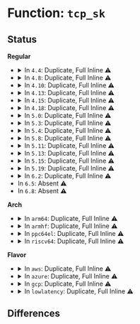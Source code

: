 # Function: <code>tcp_sk</code>

## Status
<b>Regular</b>
<ul>
<li>
<details>
<summary>In <code>4.4</code>: Duplicate, Full Inline ⚠️</summary>

**Collision:** Static Duplication

**Inline:** Full

**Transformation:** False

**Instances:**

```
In net/core/sock.c (0)
Location: include/linux/tcp.h:359
Inline: True
```
```
In net/core/request_sock.c (0)
Location: include/linux/tcp.h:359
Inline: True
```
```
In net/ipv4/inet_connection_sock.c (0)
Location: include/linux/tcp.h:359
Inline: True
```
```
In net/ipv4/tcp.c (0)
Location: include/linux/tcp.h:359
Inline: True
```
```
In net/ipv4/tcp_input.c (0)
Location: include/linux/tcp.h:359
Inline: True
```
```
In net/ipv4/tcp_output.c (0)
Location: include/linux/tcp.h:359
Inline: True
```
```
In net/ipv4/tcp_timer.c (0)
Location: include/linux/tcp.h:359
Inline: True
```
```
In net/ipv4/tcp_ipv4.c (0)
Location: include/linux/tcp.h:359
Inline: True
```
```
In net/ipv4/tcp_minisocks.c (0)
Location: include/linux/tcp.h:359
Inline: True
```
```
In net/ipv4/tcp_cong.c (0)
Location: include/linux/tcp.h:359
Inline: True
```
```
In net/ipv4/tcp_metrics.c (0)
Location: include/linux/tcp.h:359
Inline: True
```
```
In net/ipv4/tcp_fastopen.c (0)
Location: include/linux/tcp.h:359
Inline: True
```
```
In net/ipv4/tcp_recovery.c (0)
Location: include/linux/tcp.h:359
Inline: True
```
```
In net/ipv4/af_inet.c (0)
Location: include/linux/tcp.h:359
Inline: True
```
```
In net/ipv4/syncookies.c (0)
Location: include/linux/tcp.h:359
Inline: True
```
```
In net/ipv4/tcp_cubic.c (0)
Location: include/linux/tcp.h:359
Inline: True
```
```
In net/ipv6/tcp_ipv6.c (0)
Location: include/linux/tcp.h:359
Inline: True
```
```
In net/ipv6/syncookies.c (0)
Location: include/linux/tcp.h:359
Inline: True
```
</details>
</li>
<li>
<details>
<summary>In <code>4.8</code>: Duplicate, Full Inline ⚠️</summary>

**Collision:** Static Duplication

**Inline:** Full

**Transformation:** False

**Instances:**

```
In net/core/sock.c (0)
Location: include/linux/tcp.h:371
Inline: True
```
```
In net/core/request_sock.c (0)
Location: include/linux/tcp.h:371
Inline: True
```
```
In net/ipv4/inet_connection_sock.c (0)
Location: include/linux/tcp.h:371
Inline: True
```
```
In net/ipv4/tcp.c (0)
Location: include/linux/tcp.h:371
Inline: True
```
```
In net/ipv4/tcp_input.c (0)
Location: include/linux/tcp.h:371
Inline: True
```
```
In net/ipv4/tcp_output.c (0)
Location: include/linux/tcp.h:371
Inline: True
```
```
In net/ipv4/tcp_timer.c (0)
Location: include/linux/tcp.h:371
Inline: True
```
```
In net/ipv4/tcp_ipv4.c (0)
Location: include/linux/tcp.h:371
Inline: True
```
```
In net/ipv4/tcp_minisocks.c (0)
Location: include/linux/tcp.h:371
Inline: True
```
```
In net/ipv4/tcp_cong.c (0)
Location: include/linux/tcp.h:371
Inline: True
```
```
In net/ipv4/tcp_metrics.c (0)
Location: include/linux/tcp.h:371
Inline: True
```
```
In net/ipv4/tcp_fastopen.c (0)
Location: include/linux/tcp.h:371
Inline: True
```
```
In net/ipv4/tcp_recovery.c (0)
Location: include/linux/tcp.h:371
Inline: True
```
```
In net/ipv4/af_inet.c (0)
Location: include/linux/tcp.h:371
Inline: True
```
```
In net/ipv4/syncookies.c (0)
Location: include/linux/tcp.h:371
Inline: True
```
```
In net/ipv4/tcp_cubic.c (0)
Location: include/linux/tcp.h:371
Inline: True
```
```
In net/ipv6/tcp_ipv6.c (0)
Location: include/linux/tcp.h:371
Inline: True
```
```
In net/ipv6/syncookies.c (0)
Location: include/linux/tcp.h:371
Inline: True
```
</details>
</li>
<li>
<details>
<summary>In <code>4.10</code>: Duplicate, Full Inline ⚠️</summary>

**Collision:** Static Duplication

**Inline:** Full

**Transformation:** False

**Instances:**

```
In net/core/sock.c (0)
Location: include/linux/tcp.h:391
Inline: True
```
```
In net/core/request_sock.c (0)
Location: include/linux/tcp.h:391
Inline: True
```
```
In net/ipv4/inet_connection_sock.c (0)
Location: include/linux/tcp.h:391
Inline: True
```
```
In net/ipv4/tcp.c (0)
Location: include/linux/tcp.h:391
Inline: True
```
```
In net/ipv4/tcp_input.c (0)
Location: include/linux/tcp.h:391
Inline: True
```
```
In net/ipv4/tcp_output.c (0)
Location: include/linux/tcp.h:391
Inline: True
```
```
In net/ipv4/tcp_timer.c (0)
Location: include/linux/tcp.h:391
Inline: True
```
```
In net/ipv4/tcp_ipv4.c (0)
Location: include/linux/tcp.h:391
Inline: True
```
```
In net/ipv4/tcp_minisocks.c (0)
Location: include/linux/tcp.h:391
Inline: True
```
```
In net/ipv4/tcp_cong.c (0)
Location: include/linux/tcp.h:391
Inline: True
```
```
In net/ipv4/tcp_metrics.c (0)
Location: include/linux/tcp.h:391
Inline: True
```
```
In net/ipv4/tcp_fastopen.c (0)
Location: include/linux/tcp.h:391
Inline: True
```
```
In net/ipv4/tcp_rate.c (0)
Location: include/linux/tcp.h:391
Inline: True
```
```
In net/ipv4/tcp_recovery.c (0)
Location: include/linux/tcp.h:391
Inline: True
```
```
In net/ipv4/af_inet.c (0)
Location: include/linux/tcp.h:391
Inline: True
```
```
In net/ipv4/syncookies.c (0)
Location: include/linux/tcp.h:391
Inline: True
```
```
In net/ipv4/tcp_cubic.c (0)
Location: include/linux/tcp.h:391
Inline: True
```
```
In net/ipv6/tcp_ipv6.c (0)
Location: include/linux/tcp.h:391
Inline: True
```
```
In net/ipv6/syncookies.c (0)
Location: include/linux/tcp.h:391
Inline: True
```
</details>
</li>
<li>
<details>
<summary>In <code>4.13</code>: Duplicate, Full Inline ⚠️</summary>

**Collision:** Static Duplication

**Inline:** Full

**Transformation:** False

**Instances:**

```
In net/core/sock.c (0)
Location: include/linux/tcp.h:396
Inline: True
```
```
In net/core/request_sock.c (0)
Location: include/linux/tcp.h:396
Inline: True
```
```
In net/core/filter.c (0)
Location: include/linux/tcp.h:396
Inline: True
```
```
In net/ipv4/inet_connection_sock.c (0)
Location: include/linux/tcp.h:396
Inline: True
```
```
In net/ipv4/tcp.c (0)
Location: include/linux/tcp.h:396
Inline: True
```
```
In net/ipv4/tcp_input.c (0)
Location: include/linux/tcp.h:396
Inline: True
```
```
In net/ipv4/tcp_output.c (0)
Location: include/linux/tcp.h:396
Inline: True
```
```
In net/ipv4/tcp_timer.c (0)
Location: include/linux/tcp.h:396
Inline: True
```
```
In net/ipv4/tcp_ipv4.c (0)
Location: include/linux/tcp.h:396
Inline: True
```
```
In net/ipv4/tcp_minisocks.c (0)
Location: include/linux/tcp.h:396
Inline: True
```
```
In net/ipv4/tcp_cong.c (0)
Location: include/linux/tcp.h:396
Inline: True
```
```
In net/ipv4/tcp_metrics.c (0)
Location: include/linux/tcp.h:396
Inline: True
```
```
In net/ipv4/tcp_fastopen.c (0)
Location: include/linux/tcp.h:396
Inline: True
```
```
In net/ipv4/tcp_rate.c (0)
Location: include/linux/tcp.h:396
Inline: True
```
```
In net/ipv4/tcp_recovery.c (0)
Location: include/linux/tcp.h:396
Inline: True
```
```
In net/ipv4/af_inet.c (0)
Location: include/linux/tcp.h:396
Inline: True
```
```
In net/ipv4/syncookies.c (0)
Location: include/linux/tcp.h:396
Inline: True
```
```
In net/ipv4/tcp_cubic.c (0)
Location: include/linux/tcp.h:396
Inline: True
```
```
In net/ipv6/tcp_ipv6.c (0)
Location: include/linux/tcp.h:396
Inline: True
```
```
In net/ipv6/syncookies.c (0)
Location: include/linux/tcp.h:396
Inline: True
```
</details>
</li>
<li>
<details>
<summary>In <code>4.15</code>: Duplicate, Full Inline ⚠️</summary>

**Collision:** Static Duplication

**Inline:** Full

**Transformation:** False

**Instances:**

```
In net/core/sock.c (0)
Location: include/linux/tcp.h:398
Inline: True
```
```
In net/core/request_sock.c (0)
Location: include/linux/tcp.h:398
Inline: True
```
```
In net/core/filter.c (0)
Location: include/linux/tcp.h:398
Inline: True
```
```
In net/ipv4/inet_connection_sock.c (0)
Location: include/linux/tcp.h:398
Inline: True
```
```
In net/ipv4/tcp.c (0)
Location: include/linux/tcp.h:398
Inline: True
```
```
In net/ipv4/tcp_input.c (0)
Location: include/linux/tcp.h:398
Inline: True
```
```
In net/ipv4/tcp_output.c (0)
Location: include/linux/tcp.h:398
Inline: True
```
```
In net/ipv4/tcp_timer.c (0)
Location: include/linux/tcp.h:398
Inline: True
```
```
In net/ipv4/tcp_ipv4.c (0)
Location: include/linux/tcp.h:398
Inline: True
```
```
In net/ipv4/tcp_minisocks.c (0)
Location: include/linux/tcp.h:398
Inline: True
```
```
In net/ipv4/tcp_cong.c (0)
Location: include/linux/tcp.h:398
Inline: True
```
```
In net/ipv4/tcp_metrics.c (0)
Location: include/linux/tcp.h:398
Inline: True
```
```
In net/ipv4/tcp_fastopen.c (0)
Location: include/linux/tcp.h:398
Inline: True
```
```
In net/ipv4/tcp_rate.c (0)
Location: include/linux/tcp.h:398
Inline: True
```
```
In net/ipv4/tcp_recovery.c (0)
Location: include/linux/tcp.h:398
Inline: True
```
```
In net/ipv4/af_inet.c (0)
Location: include/linux/tcp.h:398
Inline: True
```
```
In net/ipv4/syncookies.c (0)
Location: include/linux/tcp.h:398
Inline: True
```
```
In net/ipv4/tcp_cubic.c (0)
Location: include/linux/tcp.h:398
Inline: True
```
```
In net/ipv6/tcp_ipv6.c (0)
Location: include/linux/tcp.h:398
Inline: True
```
```
In net/ipv6/syncookies.c (0)
Location: include/linux/tcp.h:398
Inline: True
```
</details>
</li>
<li>
<details>
<summary>In <code>4.18</code>: Duplicate, Full Inline ⚠️</summary>

**Collision:** Static Duplication

**Inline:** Full

**Transformation:** False

**Instances:**

```
In net/core/sock.c (0)
Location: include/linux/tcp.h:412
Inline: True
```
```
In net/core/request_sock.c (0)
Location: include/linux/tcp.h:412
Inline: True
```
```
In net/core/filter.c (0)
Location: include/linux/tcp.h:412
Inline: True
```
```
In net/core/net-traces.c (0)
Location: include/linux/tcp.h:412
Inline: True
```
```
In net/ipv4/inet_connection_sock.c (0)
Location: include/linux/tcp.h:412
Inline: True
```
```
In net/ipv4/tcp.c (0)
Location: include/linux/tcp.h:412
Inline: True
```
```
In net/ipv4/tcp_input.c (0)
Location: include/linux/tcp.h:412
Inline: True
```
```
In net/ipv4/tcp_output.c (0)
Location: include/linux/tcp.h:412
Inline: True
```
```
In net/ipv4/tcp_timer.c (0)
Location: include/linux/tcp.h:412
Inline: True
```
```
In net/ipv4/tcp_ipv4.c (0)
Location: include/linux/tcp.h:412
Inline: True
```
```
In net/ipv4/tcp_minisocks.c (0)
Location: include/linux/tcp.h:412
Inline: True
```
```
In net/ipv4/tcp_cong.c (0)
Location: include/linux/tcp.h:412
Inline: True
```
```
In net/ipv4/tcp_metrics.c (0)
Location: include/linux/tcp.h:412
Inline: True
```
```
In net/ipv4/tcp_fastopen.c (0)
Location: include/linux/tcp.h:412
Inline: True
```
```
In net/ipv4/tcp_rate.c (0)
Location: include/linux/tcp.h:412
Inline: True
```
```
In net/ipv4/tcp_recovery.c (0)
Location: include/linux/tcp.h:412
Inline: True
```
```
In net/ipv4/af_inet.c (0)
Location: include/linux/tcp.h:412
Inline: True
```
```
In net/ipv4/syncookies.c (0)
Location: include/linux/tcp.h:412
Inline: True
```
```
In net/ipv4/tcp_cubic.c (0)
Location: include/linux/tcp.h:412
Inline: True
```
```
In net/ipv6/tcp_ipv6.c (0)
Location: include/linux/tcp.h:412
Inline: True
```
```
In net/ipv6/syncookies.c (0)
Location: include/linux/tcp.h:412
Inline: True
```
</details>
</li>
<li>
<details>
<summary>In <code>5.0</code>: Duplicate, Full Inline ⚠️</summary>

**Collision:** Static Duplication

**Inline:** Full

**Transformation:** False

**Instances:**

```
In net/core/sock.c (0)
Location: include/linux/tcp.h:426
Inline: True
```
```
In net/core/request_sock.c (0)
Location: include/linux/tcp.h:426
Inline: True
```
```
In net/core/filter.c (0)
Location: include/linux/tcp.h:426
Inline: True
```
```
In net/core/net-traces.c (0)
Location: include/linux/tcp.h:426
Inline: True
```
```
In net/ipv4/inet_connection_sock.c (0)
Location: include/linux/tcp.h:426
Inline: True
```
```
In net/ipv4/tcp.c (0)
Location: include/linux/tcp.h:426
Inline: True
```
```
In net/ipv4/tcp_input.c (0)
Location: include/linux/tcp.h:426
Inline: True
```
```
In net/ipv4/tcp_output.c (0)
Location: include/linux/tcp.h:426
Inline: True
```
```
In net/ipv4/tcp_timer.c (0)
Location: include/linux/tcp.h:426
Inline: True
```
```
In net/ipv4/tcp_ipv4.c (0)
Location: include/linux/tcp.h:426
Inline: True
```
```
In net/ipv4/tcp_minisocks.c (0)
Location: include/linux/tcp.h:426
Inline: True
```
```
In net/ipv4/tcp_cong.c (0)
Location: include/linux/tcp.h:426
Inline: True
```
```
In net/ipv4/tcp_metrics.c (0)
Location: include/linux/tcp.h:426
Inline: True
```
```
In net/ipv4/tcp_fastopen.c (0)
Location: include/linux/tcp.h:426
Inline: True
```
```
In net/ipv4/tcp_rate.c (0)
Location: include/linux/tcp.h:426
Inline: True
```
```
In net/ipv4/tcp_recovery.c (0)
Location: include/linux/tcp.h:426
Inline: True
```
```
In net/ipv4/af_inet.c (0)
Location: include/linux/tcp.h:426
Inline: True
```
```
In net/ipv4/syncookies.c (0)
Location: include/linux/tcp.h:426
Inline: True
```
```
In net/ipv4/tcp_cubic.c (0)
Location: include/linux/tcp.h:426
Inline: True
```
```
In net/ipv6/tcp_ipv6.c (0)
Location: include/linux/tcp.h:426
Inline: True
```
```
In net/ipv6/syncookies.c (0)
Location: include/linux/tcp.h:426
Inline: True
```
</details>
</li>
<li>
<details>
<summary>In <code>5.3</code>: Duplicate, Full Inline ⚠️</summary>

**Collision:** Static Duplication

**Inline:** Full

**Transformation:** False

**Instances:**

```
In net/core/sock.c (0)
Location: include/linux/tcp.h:418
Inline: True
```
```
In net/core/request_sock.c (0)
Location: include/linux/tcp.h:418
Inline: True
```
```
In net/core/filter.c (0)
Location: include/linux/tcp.h:418
Inline: True
```
```
In net/core/net-traces.c (0)
Location: include/linux/tcp.h:418
Inline: True
```
```
In net/ipv4/inet_connection_sock.c (0)
Location: include/linux/tcp.h:418
Inline: True
```
```
In net/ipv4/tcp.c (0)
Location: include/linux/tcp.h:418
Inline: True
```
```
In net/ipv4/tcp_input.c (0)
Location: include/linux/tcp.h:418
Inline: True
```
```
In net/ipv4/tcp_output.c (0)
Location: include/linux/tcp.h:418
Inline: True
```
```
In net/ipv4/tcp_timer.c (0)
Location: include/linux/tcp.h:418
Inline: True
```
```
In net/ipv4/tcp_ipv4.c (0)
Location: include/linux/tcp.h:418
Inline: True
```
```
In net/ipv4/tcp_minisocks.c (0)
Location: include/linux/tcp.h:418
Inline: True
```
```
In net/ipv4/tcp_cong.c (0)
Location: include/linux/tcp.h:418
Inline: True
```
```
In net/ipv4/tcp_metrics.c (0)
Location: include/linux/tcp.h:418
Inline: True
```
```
In net/ipv4/tcp_fastopen.c (0)
Location: include/linux/tcp.h:418
Inline: True
```
```
In net/ipv4/tcp_rate.c (0)
Location: include/linux/tcp.h:418
Inline: True
```
```
In net/ipv4/tcp_recovery.c (0)
Location: include/linux/tcp.h:418
Inline: True
```
```
In net/ipv4/af_inet.c (0)
Location: include/linux/tcp.h:418
Inline: True
```
```
In net/ipv4/syncookies.c (0)
Location: include/linux/tcp.h:418
Inline: True
```
```
In net/ipv4/tcp_cubic.c (0)
Location: include/linux/tcp.h:418
Inline: True
```
```
In net/ipv6/tcp_ipv6.c (0)
Location: include/linux/tcp.h:418
Inline: True
```
```
In net/ipv6/syncookies.c (0)
Location: include/linux/tcp.h:418
Inline: True
```
</details>
</li>
<li>
<details>
<summary>In <code>5.4</code>: Duplicate, Full Inline ⚠️</summary>

**Collision:** Static Duplication

**Inline:** Full

**Transformation:** False

**Instances:**

```
In net/core/sock.c (0)
Location: include/linux/tcp.h:420
Inline: True
```
```
In net/core/request_sock.c (0)
Location: include/linux/tcp.h:420
Inline: True
```
```
In net/core/filter.c (0)
Location: include/linux/tcp.h:420
Inline: True
```
```
In net/core/net-traces.c (0)
Location: include/linux/tcp.h:420
Inline: True
```
```
In net/ipv4/inet_connection_sock.c (0)
Location: include/linux/tcp.h:420
Inline: True
```
```
In net/ipv4/tcp.c (0)
Location: include/linux/tcp.h:420
Inline: True
```
```
In net/ipv4/tcp_input.c (0)
Location: include/linux/tcp.h:420
Inline: True
```
```
In net/ipv4/tcp_output.c (0)
Location: include/linux/tcp.h:420
Inline: True
```
```
In net/ipv4/tcp_timer.c (0)
Location: include/linux/tcp.h:420
Inline: True
```
```
In net/ipv4/tcp_ipv4.c (0)
Location: include/linux/tcp.h:420
Inline: True
```
```
In net/ipv4/tcp_minisocks.c (0)
Location: include/linux/tcp.h:420
Inline: True
```
```
In net/ipv4/tcp_cong.c (0)
Location: include/linux/tcp.h:420
Inline: True
```
```
In net/ipv4/tcp_metrics.c (0)
Location: include/linux/tcp.h:420
Inline: True
```
```
In net/ipv4/tcp_fastopen.c (0)
Location: include/linux/tcp.h:420
Inline: True
```
```
In net/ipv4/tcp_rate.c (0)
Location: include/linux/tcp.h:420
Inline: True
```
```
In net/ipv4/tcp_recovery.c (0)
Location: include/linux/tcp.h:420
Inline: True
```
```
In net/ipv4/af_inet.c (0)
Location: include/linux/tcp.h:420
Inline: True
```
```
In net/ipv4/syncookies.c (0)
Location: include/linux/tcp.h:420
Inline: True
```
```
In net/ipv4/tcp_cubic.c (0)
Location: include/linux/tcp.h:420
Inline: True
```
```
In net/ipv6/tcp_ipv6.c (0)
Location: include/linux/tcp.h:420
Inline: True
```
```
In net/ipv6/syncookies.c (0)
Location: include/linux/tcp.h:420
Inline: True
```
</details>
</li>
<li>
<details>
<summary>In <code>5.8</code>: Duplicate, Full Inline ⚠️</summary>

**Collision:** Static Duplication

**Inline:** Full

**Transformation:** False

**Instances:**

```
In net/core/sock.c (0)
Location: include/linux/tcp.h:432
Inline: True
```
```
In net/core/request_sock.c (0)
Location: include/linux/tcp.h:432
Inline: True
```
```
In net/core/filter.c (0)
Location: include/linux/tcp.h:432
Inline: True
```
```
In net/core/net-traces.c (0)
Location: include/linux/tcp.h:432
Inline: True
```
```
In net/ipv4/inet_connection_sock.c (0)
Location: include/linux/tcp.h:432
Inline: True
```
```
In net/ipv4/tcp.c (0)
Location: include/linux/tcp.h:432
Inline: True
```
```
In net/ipv4/tcp_input.c (0)
Location: include/linux/tcp.h:432
Inline: True
```
```
In net/ipv4/tcp_output.c (0)
Location: include/linux/tcp.h:432
Inline: True
```
```
In net/ipv4/tcp_timer.c (0)
Location: include/linux/tcp.h:432
Inline: True
```
```
In net/ipv4/tcp_ipv4.c (0)
Location: include/linux/tcp.h:432
Inline: True
```
```
In net/ipv4/tcp_minisocks.c (0)
Location: include/linux/tcp.h:432
Inline: True
```
```
In net/ipv4/tcp_cong.c (0)
Location: include/linux/tcp.h:432
Inline: True
```
```
In net/ipv4/tcp_metrics.c (0)
Location: include/linux/tcp.h:432
Inline: True
```
```
In net/ipv4/tcp_fastopen.c (0)
Location: include/linux/tcp.h:432
Inline: True
```
```
In net/ipv4/tcp_rate.c (0)
Location: include/linux/tcp.h:432
Inline: True
```
```
In net/ipv4/tcp_recovery.c (0)
Location: include/linux/tcp.h:432
Inline: True
```
```
In net/ipv4/af_inet.c (0)
Location: include/linux/tcp.h:432
Inline: True
```
```
In net/ipv4/syncookies.c (0)
Location: include/linux/tcp.h:432
Inline: True
```
```
In net/ipv4/tcp_cubic.c (0)
Location: include/linux/tcp.h:432
Inline: True
```
```
In net/ipv6/tcp_ipv6.c (0)
Location: include/linux/tcp.h:432
Inline: True
```
```
In net/ipv6/syncookies.c (0)
Location: include/linux/tcp.h:432
Inline: True
```
```
In net/mptcp/protocol.c (0)
Location: include/linux/tcp.h:432
Inline: True
```
```
In net/mptcp/subflow.c (0)
Location: include/linux/tcp.h:432
Inline: True
```
```
In net/mptcp/options.c (0)
Location: include/linux/tcp.h:432
Inline: True
```
</details>
</li>
<li>
<details>
<summary>In <code>5.11</code>: Duplicate, Full Inline ⚠️</summary>

**Collision:** Static Duplication

**Inline:** Full

**Transformation:** False

**Instances:**

```
In net/core/sock.c (0)
Location: include/linux/tcp.h:437
Inline: True
```
```
In net/core/request_sock.c (0)
Location: include/linux/tcp.h:437
Inline: True
```
```
In net/core/filter.c (0)
Location: include/linux/tcp.h:437
Inline: True
```
```
In net/core/net-traces.c (0)
Location: include/linux/tcp.h:437
Inline: True
```
```
In net/ipv4/inet_connection_sock.c (0)
Location: include/linux/tcp.h:437
Inline: True
```
```
In net/ipv4/tcp.c (0)
Location: include/linux/tcp.h:437
Inline: True
```
```
In net/ipv4/tcp_input.c (0)
Location: include/linux/tcp.h:437
Inline: True
```
```
In net/ipv4/tcp_output.c (0)
Location: include/linux/tcp.h:437
Inline: True
```
```
In net/ipv4/tcp_timer.c (0)
Location: include/linux/tcp.h:437
Inline: True
```
```
In net/ipv4/tcp_ipv4.c (0)
Location: include/linux/tcp.h:437
Inline: True
```
```
In net/ipv4/tcp_minisocks.c (0)
Location: include/linux/tcp.h:437
Inline: True
```
```
In net/ipv4/tcp_cong.c (0)
Location: include/linux/tcp.h:437
Inline: True
```
```
In net/ipv4/tcp_metrics.c (0)
Location: include/linux/tcp.h:437
Inline: True
```
```
In net/ipv4/tcp_fastopen.c (0)
Location: include/linux/tcp.h:437
Inline: True
```
```
In net/ipv4/tcp_rate.c (0)
Location: include/linux/tcp.h:437
Inline: True
```
```
In net/ipv4/tcp_recovery.c (0)
Location: include/linux/tcp.h:437
Inline: True
```
```
In net/ipv4/af_inet.c (0)
Location: include/linux/tcp.h:437
Inline: True
```
```
In net/ipv4/syncookies.c (0)
Location: include/linux/tcp.h:437
Inline: True
```
```
In net/ipv4/tcp_cubic.c (0)
Location: include/linux/tcp.h:437
Inline: True
```
```
In net/ipv6/tcp_ipv6.c (0)
Location: include/linux/tcp.h:437
Inline: True
```
```
In net/ipv6/syncookies.c (0)
Location: include/linux/tcp.h:437
Inline: True
```
```
In net/mptcp/protocol.c (0)
Location: include/linux/tcp.h:437
Inline: True
```
```
In net/mptcp/subflow.c (0)
Location: include/linux/tcp.h:437
Inline: True
```
```
In net/mptcp/options.c (0)
Location: include/linux/tcp.h:437
Inline: True
```
</details>
</li>
<li>
<details>
<summary>In <code>5.13</code>: Duplicate, Full Inline ⚠️</summary>

**Collision:** Static Duplication

**Inline:** Full

**Transformation:** False

**Instances:**

```
In net/core/sock.c (0)
Location: include/linux/tcp.h:437
Inline: True
```
```
In net/core/request_sock.c (0)
Location: include/linux/tcp.h:437
Inline: True
```
```
In net/core/filter.c (0)
Location: include/linux/tcp.h:437
Inline: True
```
```
In net/core/net-traces.c (0)
Location: include/linux/tcp.h:437
Inline: True
```
```
In net/ipv4/inet_connection_sock.c (0)
Location: include/linux/tcp.h:437
Inline: True
```
```
In net/ipv4/tcp.c (0)
Location: include/linux/tcp.h:437
Inline: True
```
```
In net/ipv4/tcp_input.c (0)
Location: include/linux/tcp.h:437
Inline: True
```
```
In net/ipv4/tcp_output.c (0)
Location: include/linux/tcp.h:437
Inline: True
```
```
In net/ipv4/tcp_timer.c (0)
Location: include/linux/tcp.h:437
Inline: True
```
```
In net/ipv4/tcp_ipv4.c (0)
Location: include/linux/tcp.h:437
Inline: True
```
```
In net/ipv4/tcp_minisocks.c (0)
Location: include/linux/tcp.h:437
Inline: True
```
```
In net/ipv4/tcp_cong.c (0)
Location: include/linux/tcp.h:437
Inline: True
```
```
In net/ipv4/tcp_metrics.c (0)
Location: include/linux/tcp.h:437
Inline: True
```
```
In net/ipv4/tcp_fastopen.c (0)
Location: include/linux/tcp.h:437
Inline: True
```
```
In net/ipv4/tcp_rate.c (0)
Location: include/linux/tcp.h:437
Inline: True
```
```
In net/ipv4/tcp_recovery.c (0)
Location: include/linux/tcp.h:437
Inline: True
```
```
In net/ipv4/af_inet.c (0)
Location: include/linux/tcp.h:437
Inline: True
```
```
In net/ipv4/syncookies.c (0)
Location: include/linux/tcp.h:437
Inline: True
```
```
In net/ipv4/tcp_cubic.c (0)
Location: include/linux/tcp.h:437
Inline: True
```
```
In net/ipv6/tcp_ipv6.c (0)
Location: include/linux/tcp.h:437
Inline: True
```
```
In net/ipv6/syncookies.c (0)
Location: include/linux/tcp.h:437
Inline: True
```
```
In net/mptcp/protocol.c (0)
Location: include/linux/tcp.h:437
Inline: True
```
```
In net/mptcp/subflow.c (0)
Location: include/linux/tcp.h:437
Inline: True
```
```
In net/mptcp/options.c (0)
Location: include/linux/tcp.h:437
Inline: True
```
</details>
</li>
<li>
<details>
<summary>In <code>5.15</code>: Duplicate, Full Inline ⚠️</summary>

**Collision:** Static Duplication

**Inline:** Full

**Transformation:** False

**Instances:**

```
In net/core/sock.c (0)
Location: include/linux/tcp.h:437
Inline: True
```
```
In net/core/request_sock.c (0)
Location: include/linux/tcp.h:437
Inline: True
```
```
In net/core/filter.c (0)
Location: include/linux/tcp.h:437
Inline: True
```
```
In net/core/net-traces.c (0)
Location: include/linux/tcp.h:437
Inline: True
```
```
In net/ipv4/inet_connection_sock.c (0)
Location: include/linux/tcp.h:437
Inline: True
```
```
In net/ipv4/tcp.c (0)
Location: include/linux/tcp.h:437
Inline: True
```
```
In net/ipv4/tcp_input.c (0)
Location: include/linux/tcp.h:437
Inline: True
```
```
In net/ipv4/tcp_output.c (0)
Location: include/linux/tcp.h:437
Inline: True
```
```
In net/ipv4/tcp_timer.c (0)
Location: include/linux/tcp.h:437
Inline: True
```
```
In net/ipv4/tcp_ipv4.c (0)
Location: include/linux/tcp.h:437
Inline: True
```
```
In net/ipv4/tcp_minisocks.c (0)
Location: include/linux/tcp.h:437
Inline: True
```
```
In net/ipv4/tcp_cong.c (0)
Location: include/linux/tcp.h:437
Inline: True
```
```
In net/ipv4/tcp_metrics.c (0)
Location: include/linux/tcp.h:437
Inline: True
```
```
In net/ipv4/tcp_fastopen.c (0)
Location: include/linux/tcp.h:437
Inline: True
```
```
In net/ipv4/tcp_rate.c (0)
Location: include/linux/tcp.h:437
Inline: True
```
```
In net/ipv4/tcp_recovery.c (0)
Location: include/linux/tcp.h:437
Inline: True
```
```
In net/ipv4/af_inet.c (0)
Location: include/linux/tcp.h:437
Inline: True
```
```
In net/ipv4/syncookies.c (0)
Location: include/linux/tcp.h:437
Inline: True
```
```
In net/ipv4/tcp_cubic.c (0)
Location: include/linux/tcp.h:437
Inline: True
```
```
In net/ipv6/tcp_ipv6.c (0)
Location: include/linux/tcp.h:437
Inline: True
```
```
In net/ipv6/syncookies.c (0)
Location: include/linux/tcp.h:437
Inline: True
```
```
In net/mptcp/protocol.c (0)
Location: include/linux/tcp.h:437
Inline: True
```
```
In net/mptcp/subflow.c (0)
Location: include/linux/tcp.h:437
Inline: True
```
```
In net/mptcp/options.c (0)
Location: include/linux/tcp.h:437
Inline: True
```
```
In net/mptcp/pm.c (0)
Location: include/linux/tcp.h:437
Inline: True
```
```
In net/mptcp/pm_netlink.c (0)
Location: include/linux/tcp.h:437
Inline: True
```
</details>
</li>
<li>
<details>
<summary>In <code>5.19</code>: Duplicate, Full Inline ⚠️</summary>

**Collision:** Static Duplication

**Inline:** Full

**Transformation:** False

**Instances:**

```
In net/core/sock.c (0)
Location: include/linux/tcp.h:438
Inline: True
```
```
In net/core/request_sock.c (0)
Location: include/linux/tcp.h:438
Inline: True
```
```
In net/core/filter.c (0)
Location: include/linux/tcp.h:438
Inline: True
```
```
In net/core/net-traces.c (0)
Location: include/linux/tcp.h:438
Inline: True
```
```
In net/ipv4/inet_connection_sock.c (0)
Location: include/linux/tcp.h:438
Inline: True
```
```
In net/ipv4/tcp.c (0)
Location: include/linux/tcp.h:438
Inline: True
```
```
In net/ipv4/tcp_input.c (0)
Location: include/linux/tcp.h:438
Inline: True
```
```
In net/ipv4/tcp_output.c (0)
Location: include/linux/tcp.h:438
Inline: True
```
```
In net/ipv4/tcp_timer.c (0)
Location: include/linux/tcp.h:438
Inline: True
```
```
In net/ipv4/tcp_ipv4.c (0)
Location: include/linux/tcp.h:438
Inline: True
```
```
In net/ipv4/tcp_minisocks.c (0)
Location: include/linux/tcp.h:438
Inline: True
```
```
In net/ipv4/tcp_cong.c (0)
Location: include/linux/tcp.h:438
Inline: True
```
```
In net/ipv4/tcp_metrics.c (0)
Location: include/linux/tcp.h:438
Inline: True
```
```
In net/ipv4/tcp_fastopen.c (0)
Location: include/linux/tcp.h:438
Inline: True
```
```
In net/ipv4/tcp_rate.c (0)
Location: include/linux/tcp.h:438
Inline: True
```
```
In net/ipv4/tcp_recovery.c (0)
Location: include/linux/tcp.h:438
Inline: True
```
```
In net/ipv4/af_inet.c (0)
Location: include/linux/tcp.h:438
Inline: True
```
```
In net/ipv4/syncookies.c (0)
Location: include/linux/tcp.h:438
Inline: True
```
```
In net/ipv4/tcp_cubic.c (0)
Location: include/linux/tcp.h:438
Inline: True
```
```
In net/ipv6/tcp_ipv6.c (0)
Location: include/linux/tcp.h:438
Inline: True
```
```
In net/ipv6/syncookies.c (0)
Location: include/linux/tcp.h:438
Inline: True
```
```
In net/mptcp/protocol.c (0)
Location: include/linux/tcp.h:438
Inline: True
```
```
In net/mptcp/subflow.c (0)
Location: include/linux/tcp.h:438
Inline: True
```
```
In net/mptcp/options.c (0)
Location: include/linux/tcp.h:438
Inline: True
```
```
In net/mptcp/pm.c (0)
Location: include/linux/tcp.h:438
Inline: True
```
```
In net/mptcp/pm_netlink.c (0)
Location: include/linux/tcp.h:438
Inline: True
```
```
In net/mptcp/bpf.c (0)
Location: include/linux/tcp.h:438
Inline: True
```
</details>
</li>
<li>
<details>
<summary>In <code>6.2</code>: Duplicate, Full Inline ⚠️</summary>

**Collision:** Static Duplication

**Inline:** Full

**Transformation:** False

**Instances:**

```
In net/core/sock.c (0)
Location: include/linux/tcp.h:475
Inline: True
```
```
In net/core/request_sock.c (0)
Location: include/linux/tcp.h:475
Inline: True
```
```
In net/core/filter.c (0)
Location: include/linux/tcp.h:475
Inline: True
```
```
In net/core/net-traces.c (0)
Location: include/linux/tcp.h:475
Inline: True
```
```
In net/ipv4/inet_connection_sock.c (0)
Location: include/linux/tcp.h:475
Inline: True
```
```
In net/ipv4/tcp.c (0)
Location: include/linux/tcp.h:475
Inline: True
```
```
In net/ipv4/tcp_input.c (0)
Location: include/linux/tcp.h:475
Inline: True
```
```
In net/ipv4/tcp_output.c (0)
Location: include/linux/tcp.h:475
Inline: True
```
```
In net/ipv4/tcp_timer.c (0)
Location: include/linux/tcp.h:475
Inline: True
```
```
In net/ipv4/tcp_ipv4.c (0)
Location: include/linux/tcp.h:475
Inline: True
```
```
In net/ipv4/tcp_minisocks.c (0)
Location: include/linux/tcp.h:475
Inline: True
```
```
In net/ipv4/tcp_cong.c (0)
Location: include/linux/tcp.h:475
Inline: True
```
```
In net/ipv4/tcp_metrics.c (0)
Location: include/linux/tcp.h:475
Inline: True
```
```
In net/ipv4/tcp_fastopen.c (0)
Location: include/linux/tcp.h:475
Inline: True
```
```
In net/ipv4/tcp_rate.c (0)
Location: include/linux/tcp.h:475
Inline: True
```
```
In net/ipv4/tcp_recovery.c (0)
Location: include/linux/tcp.h:475
Inline: True
```
```
In net/ipv4/tcp_plb.c (0)
Location: include/linux/tcp.h:475
Inline: True
```
```
In net/ipv4/af_inet.c (0)
Location: include/linux/tcp.h:475
Inline: True
```
```
In net/ipv4/syncookies.c (0)
Location: include/linux/tcp.h:475
Inline: True
```
```
In net/ipv4/tcp_cubic.c (0)
Location: include/linux/tcp.h:475
Inline: True
```
```
In net/ipv6/tcp_ipv6.c (0)
Location: include/linux/tcp.h:475
Inline: True
```
```
In net/ipv6/syncookies.c (0)
Location: include/linux/tcp.h:475
Inline: True
```
```
In net/mptcp/protocol.c (0)
Location: include/linux/tcp.h:475
Inline: True
```
```
In net/mptcp/subflow.c (0)
Location: include/linux/tcp.h:475
Inline: True
```
```
In net/mptcp/options.c (0)
Location: include/linux/tcp.h:475
Inline: True
```
```
In net/mptcp/pm.c (0)
Location: include/linux/tcp.h:475
Inline: True
```
```
In net/mptcp/pm_netlink.c (0)
Location: include/linux/tcp.h:475
Inline: True
```
```
In net/mptcp/fastopen.c (0)
Location: include/linux/tcp.h:475
Inline: True
```
```
In net/mptcp/bpf.c (0)
Location: include/linux/tcp.h:475
Inline: True
```
</details>
</li>
<li>
In <code>6.5</code>: Absent ⚠️
</li>
<li>
In <code>6.8</code>: Absent ⚠️
</li>
</ul>
<b>Arch</b>
<ul>
<li>
<details>
<summary>In <code>arm64</code>: Duplicate, Full Inline ⚠️</summary>

**Collision:** Static Duplication

**Inline:** Full

**Transformation:** False

**Instances:**

```
In net/core/sock.c (0)
Location: include/linux/tcp.h:420
Inline: True
```
```
In net/core/request_sock.c (0)
Location: include/linux/tcp.h:420
Inline: True
```
```
In net/core/filter.c (0)
Location: include/linux/tcp.h:420
Inline: True
```
```
In net/core/net-traces.c (0)
Location: include/linux/tcp.h:420
Inline: True
```
```
In net/ipv4/inet_connection_sock.c (0)
Location: include/linux/tcp.h:420
Inline: True
```
```
In net/ipv4/tcp.c (0)
Location: include/linux/tcp.h:420
Inline: True
```
```
In net/ipv4/tcp_input.c (0)
Location: include/linux/tcp.h:420
Inline: True
```
```
In net/ipv4/tcp_output.c (0)
Location: include/linux/tcp.h:420
Inline: True
```
```
In net/ipv4/tcp_timer.c (0)
Location: include/linux/tcp.h:420
Inline: True
```
```
In net/ipv4/tcp_ipv4.c (0)
Location: include/linux/tcp.h:420
Inline: True
```
```
In net/ipv4/tcp_minisocks.c (0)
Location: include/linux/tcp.h:420
Inline: True
```
```
In net/ipv4/tcp_cong.c (0)
Location: include/linux/tcp.h:420
Inline: True
```
```
In net/ipv4/tcp_metrics.c (0)
Location: include/linux/tcp.h:420
Inline: True
```
```
In net/ipv4/tcp_fastopen.c (0)
Location: include/linux/tcp.h:420
Inline: True
```
```
In net/ipv4/tcp_rate.c (0)
Location: include/linux/tcp.h:420
Inline: True
```
```
In net/ipv4/tcp_recovery.c (0)
Location: include/linux/tcp.h:420
Inline: True
```
```
In net/ipv4/af_inet.c (0)
Location: include/linux/tcp.h:420
Inline: True
```
```
In net/ipv4/syncookies.c (0)
Location: include/linux/tcp.h:420
Inline: True
```
```
In net/ipv4/tcp_cubic.c (0)
Location: include/linux/tcp.h:420
Inline: True
```
```
In net/ipv6/tcp_ipv6.c (0)
Location: include/linux/tcp.h:420
Inline: True
```
```
In net/ipv6/syncookies.c (0)
Location: include/linux/tcp.h:420
Inline: True
```
</details>
</li>
<li>
<details>
<summary>In <code>armhf</code>: Duplicate, Full Inline ⚠️</summary>

**Collision:** Static Duplication

**Inline:** Full

**Transformation:** False

**Instances:**

```
In net/core/sock.c (0)
Location: include/linux/tcp.h:420
Inline: True
```
```
In net/core/request_sock.c (0)
Location: include/linux/tcp.h:420
Inline: True
```
```
In net/core/filter.c (0)
Location: include/linux/tcp.h:420
Inline: True
```
```
In net/core/net-traces.c (0)
Location: include/linux/tcp.h:420
Inline: True
```
```
In net/ipv4/inet_connection_sock.c (0)
Location: include/linux/tcp.h:420
Inline: True
```
```
In net/ipv4/tcp.c (0)
Location: include/linux/tcp.h:420
Inline: True
```
```
In net/ipv4/tcp_input.c (0)
Location: include/linux/tcp.h:420
Inline: True
```
```
In net/ipv4/tcp_output.c (0)
Location: include/linux/tcp.h:420
Inline: True
```
```
In net/ipv4/tcp_timer.c (0)
Location: include/linux/tcp.h:420
Inline: True
```
```
In net/ipv4/tcp_ipv4.c (0)
Location: include/linux/tcp.h:420
Inline: True
```
```
In net/ipv4/tcp_minisocks.c (0)
Location: include/linux/tcp.h:420
Inline: True
```
```
In net/ipv4/tcp_cong.c (0)
Location: include/linux/tcp.h:420
Inline: True
```
```
In net/ipv4/tcp_metrics.c (0)
Location: include/linux/tcp.h:420
Inline: True
```
```
In net/ipv4/tcp_fastopen.c (0)
Location: include/linux/tcp.h:420
Inline: True
```
```
In net/ipv4/tcp_rate.c (0)
Location: include/linux/tcp.h:420
Inline: True
```
```
In net/ipv4/tcp_recovery.c (0)
Location: include/linux/tcp.h:420
Inline: True
```
```
In net/ipv4/af_inet.c (0)
Location: include/linux/tcp.h:420
Inline: True
```
```
In net/ipv4/syncookies.c (0)
Location: include/linux/tcp.h:420
Inline: True
```
```
In net/ipv4/tcp_cubic.c (0)
Location: include/linux/tcp.h:420
Inline: True
```
```
In net/ipv6/tcp_ipv6.c (0)
Location: include/linux/tcp.h:420
Inline: True
```
```
In net/ipv6/syncookies.c (0)
Location: include/linux/tcp.h:420
Inline: True
```
</details>
</li>
<li>
<details>
<summary>In <code>ppc64el</code>: Duplicate, Full Inline ⚠️</summary>

**Collision:** Static Duplication

**Inline:** Full

**Transformation:** False

**Instances:**

```
In net/core/sock.c (0)
Location: include/linux/tcp.h:420
Inline: True
```
```
In net/core/request_sock.c (0)
Location: include/linux/tcp.h:420
Inline: True
```
```
In net/core/filter.c (0)
Location: include/linux/tcp.h:420
Inline: True
```
```
In net/core/net-traces.c (0)
Location: include/linux/tcp.h:420
Inline: True
```
```
In net/ipv4/inet_connection_sock.c (0)
Location: include/linux/tcp.h:420
Inline: True
```
```
In net/ipv4/tcp.c (0)
Location: include/linux/tcp.h:420
Inline: True
```
```
In net/ipv4/tcp_input.c (0)
Location: include/linux/tcp.h:420
Inline: True
```
```
In net/ipv4/tcp_output.c (0)
Location: include/linux/tcp.h:420
Inline: True
```
```
In net/ipv4/tcp_timer.c (0)
Location: include/linux/tcp.h:420
Inline: True
```
```
In net/ipv4/tcp_ipv4.c (0)
Location: include/linux/tcp.h:420
Inline: True
```
```
In net/ipv4/tcp_minisocks.c (0)
Location: include/linux/tcp.h:420
Inline: True
```
```
In net/ipv4/tcp_cong.c (0)
Location: include/linux/tcp.h:420
Inline: True
```
```
In net/ipv4/tcp_metrics.c (0)
Location: include/linux/tcp.h:420
Inline: True
```
```
In net/ipv4/tcp_fastopen.c (0)
Location: include/linux/tcp.h:420
Inline: True
```
```
In net/ipv4/tcp_rate.c (0)
Location: include/linux/tcp.h:420
Inline: True
```
```
In net/ipv4/tcp_recovery.c (0)
Location: include/linux/tcp.h:420
Inline: True
```
```
In net/ipv4/af_inet.c (0)
Location: include/linux/tcp.h:420
Inline: True
```
```
In net/ipv4/syncookies.c (0)
Location: include/linux/tcp.h:420
Inline: True
```
```
In net/ipv4/tcp_cubic.c (0)
Location: include/linux/tcp.h:420
Inline: True
```
```
In net/ipv6/tcp_ipv6.c (0)
Location: include/linux/tcp.h:420
Inline: True
```
```
In net/ipv6/syncookies.c (0)
Location: include/linux/tcp.h:420
Inline: True
```
</details>
</li>
<li>
<details>
<summary>In <code>riscv64</code>: Duplicate, Full Inline ⚠️</summary>

**Collision:** Static Duplication

**Inline:** Full

**Transformation:** False

**Instances:**

```
In net/core/sock.c (0)
Location: include/linux/tcp.h:420
Inline: True
```
```
In net/core/request_sock.c (0)
Location: include/linux/tcp.h:420
Inline: True
```
```
In net/core/filter.c (0)
Location: include/linux/tcp.h:420
Inline: True
```
```
In net/core/net-traces.c (0)
Location: include/linux/tcp.h:420
Inline: True
```
```
In net/ipv4/inet_connection_sock.c (0)
Location: include/linux/tcp.h:420
Inline: True
```
```
In net/ipv4/tcp.c (0)
Location: include/linux/tcp.h:420
Inline: True
```
```
In net/ipv4/tcp_input.c (0)
Location: include/linux/tcp.h:420
Inline: True
```
```
In net/ipv4/tcp_output.c (0)
Location: include/linux/tcp.h:420
Inline: True
```
```
In net/ipv4/tcp_timer.c (0)
Location: include/linux/tcp.h:420
Inline: True
```
```
In net/ipv4/tcp_ipv4.c (0)
Location: include/linux/tcp.h:420
Inline: True
```
```
In net/ipv4/tcp_minisocks.c (0)
Location: include/linux/tcp.h:420
Inline: True
```
```
In net/ipv4/tcp_cong.c (0)
Location: include/linux/tcp.h:420
Inline: True
```
```
In net/ipv4/tcp_metrics.c (0)
Location: include/linux/tcp.h:420
Inline: True
```
```
In net/ipv4/tcp_fastopen.c (0)
Location: include/linux/tcp.h:420
Inline: True
```
```
In net/ipv4/tcp_rate.c (0)
Location: include/linux/tcp.h:420
Inline: True
```
```
In net/ipv4/tcp_recovery.c (0)
Location: include/linux/tcp.h:420
Inline: True
```
```
In net/ipv4/af_inet.c (0)
Location: include/linux/tcp.h:420
Inline: True
```
```
In net/ipv4/syncookies.c (0)
Location: include/linux/tcp.h:420
Inline: True
```
```
In net/ipv4/tcp_cubic.c (0)
Location: include/linux/tcp.h:420
Inline: True
```
```
In net/ipv6/tcp_ipv6.c (0)
Location: include/linux/tcp.h:420
Inline: True
```
```
In net/ipv6/syncookies.c (0)
Location: include/linux/tcp.h:420
Inline: True
```
</details>
</li>
</ul>
<b>Flavor</b>
<ul>
<li>
<details>
<summary>In <code>aws</code>: Duplicate, Full Inline ⚠️</summary>

**Collision:** Static Duplication

**Inline:** Full

**Transformation:** False

**Instances:**

```
In net/core/sock.c (0)
Location: include/linux/tcp.h:420
Inline: True
```
```
In net/core/request_sock.c (0)
Location: include/linux/tcp.h:420
Inline: True
```
```
In net/core/filter.c (0)
Location: include/linux/tcp.h:420
Inline: True
```
```
In net/core/net-traces.c (0)
Location: include/linux/tcp.h:420
Inline: True
```
```
In net/ipv4/inet_connection_sock.c (0)
Location: include/linux/tcp.h:420
Inline: True
```
```
In net/ipv4/tcp.c (0)
Location: include/linux/tcp.h:420
Inline: True
```
```
In net/ipv4/tcp_input.c (0)
Location: include/linux/tcp.h:420
Inline: True
```
```
In net/ipv4/tcp_output.c (0)
Location: include/linux/tcp.h:420
Inline: True
```
```
In net/ipv4/tcp_timer.c (0)
Location: include/linux/tcp.h:420
Inline: True
```
```
In net/ipv4/tcp_ipv4.c (0)
Location: include/linux/tcp.h:420
Inline: True
```
```
In net/ipv4/tcp_minisocks.c (0)
Location: include/linux/tcp.h:420
Inline: True
```
```
In net/ipv4/tcp_cong.c (0)
Location: include/linux/tcp.h:420
Inline: True
```
```
In net/ipv4/tcp_metrics.c (0)
Location: include/linux/tcp.h:420
Inline: True
```
```
In net/ipv4/tcp_fastopen.c (0)
Location: include/linux/tcp.h:420
Inline: True
```
```
In net/ipv4/tcp_rate.c (0)
Location: include/linux/tcp.h:420
Inline: True
```
```
In net/ipv4/tcp_recovery.c (0)
Location: include/linux/tcp.h:420
Inline: True
```
```
In net/ipv4/af_inet.c (0)
Location: include/linux/tcp.h:420
Inline: True
```
```
In net/ipv4/syncookies.c (0)
Location: include/linux/tcp.h:420
Inline: True
```
```
In net/ipv4/tcp_cubic.c (0)
Location: include/linux/tcp.h:420
Inline: True
```
```
In net/ipv6/tcp_ipv6.c (0)
Location: include/linux/tcp.h:420
Inline: True
```
```
In net/ipv6/syncookies.c (0)
Location: include/linux/tcp.h:420
Inline: True
```
</details>
</li>
<li>
<details>
<summary>In <code>azure</code>: Duplicate, Full Inline ⚠️</summary>

**Collision:** Static Duplication

**Inline:** Full

**Transformation:** False

**Instances:**

```
In net/core/sock.c (0)
Location: include/linux/tcp.h:420
Inline: True
```
```
In net/core/request_sock.c (0)
Location: include/linux/tcp.h:420
Inline: True
```
```
In net/core/filter.c (0)
Location: include/linux/tcp.h:420
Inline: True
```
```
In net/core/net-traces.c (0)
Location: include/linux/tcp.h:420
Inline: True
```
```
In net/ipv4/inet_connection_sock.c (0)
Location: include/linux/tcp.h:420
Inline: True
```
```
In net/ipv4/tcp.c (0)
Location: include/linux/tcp.h:420
Inline: True
```
```
In net/ipv4/tcp_input.c (0)
Location: include/linux/tcp.h:420
Inline: True
```
```
In net/ipv4/tcp_output.c (0)
Location: include/linux/tcp.h:420
Inline: True
```
```
In net/ipv4/tcp_timer.c (0)
Location: include/linux/tcp.h:420
Inline: True
```
```
In net/ipv4/tcp_ipv4.c (0)
Location: include/linux/tcp.h:420
Inline: True
```
```
In net/ipv4/tcp_minisocks.c (0)
Location: include/linux/tcp.h:420
Inline: True
```
```
In net/ipv4/tcp_cong.c (0)
Location: include/linux/tcp.h:420
Inline: True
```
```
In net/ipv4/tcp_metrics.c (0)
Location: include/linux/tcp.h:420
Inline: True
```
```
In net/ipv4/tcp_fastopen.c (0)
Location: include/linux/tcp.h:420
Inline: True
```
```
In net/ipv4/tcp_rate.c (0)
Location: include/linux/tcp.h:420
Inline: True
```
```
In net/ipv4/tcp_recovery.c (0)
Location: include/linux/tcp.h:420
Inline: True
```
```
In net/ipv4/af_inet.c (0)
Location: include/linux/tcp.h:420
Inline: True
```
```
In net/ipv4/syncookies.c (0)
Location: include/linux/tcp.h:420
Inline: True
```
```
In net/ipv4/tcp_cubic.c (0)
Location: include/linux/tcp.h:420
Inline: True
```
```
In net/ipv6/tcp_ipv6.c (0)
Location: include/linux/tcp.h:420
Inline: True
```
```
In net/ipv6/syncookies.c (0)
Location: include/linux/tcp.h:420
Inline: True
```
</details>
</li>
<li>
<details>
<summary>In <code>gcp</code>: Duplicate, Full Inline ⚠️</summary>

**Collision:** Static Duplication

**Inline:** Full

**Transformation:** False

**Instances:**

```
In net/core/sock.c (0)
Location: include/linux/tcp.h:420
Inline: True
```
```
In net/core/request_sock.c (0)
Location: include/linux/tcp.h:420
Inline: True
```
```
In net/core/filter.c (0)
Location: include/linux/tcp.h:420
Inline: True
```
```
In net/core/net-traces.c (0)
Location: include/linux/tcp.h:420
Inline: True
```
```
In net/ipv4/inet_connection_sock.c (0)
Location: include/linux/tcp.h:420
Inline: True
```
```
In net/ipv4/tcp.c (0)
Location: include/linux/tcp.h:420
Inline: True
```
```
In net/ipv4/tcp_input.c (0)
Location: include/linux/tcp.h:420
Inline: True
```
```
In net/ipv4/tcp_output.c (0)
Location: include/linux/tcp.h:420
Inline: True
```
```
In net/ipv4/tcp_timer.c (0)
Location: include/linux/tcp.h:420
Inline: True
```
```
In net/ipv4/tcp_ipv4.c (0)
Location: include/linux/tcp.h:420
Inline: True
```
```
In net/ipv4/tcp_minisocks.c (0)
Location: include/linux/tcp.h:420
Inline: True
```
```
In net/ipv4/tcp_cong.c (0)
Location: include/linux/tcp.h:420
Inline: True
```
```
In net/ipv4/tcp_metrics.c (0)
Location: include/linux/tcp.h:420
Inline: True
```
```
In net/ipv4/tcp_fastopen.c (0)
Location: include/linux/tcp.h:420
Inline: True
```
```
In net/ipv4/tcp_rate.c (0)
Location: include/linux/tcp.h:420
Inline: True
```
```
In net/ipv4/tcp_recovery.c (0)
Location: include/linux/tcp.h:420
Inline: True
```
```
In net/ipv4/af_inet.c (0)
Location: include/linux/tcp.h:420
Inline: True
```
```
In net/ipv4/syncookies.c (0)
Location: include/linux/tcp.h:420
Inline: True
```
```
In net/ipv4/tcp_cubic.c (0)
Location: include/linux/tcp.h:420
Inline: True
```
```
In net/ipv6/tcp_ipv6.c (0)
Location: include/linux/tcp.h:420
Inline: True
```
```
In net/ipv6/syncookies.c (0)
Location: include/linux/tcp.h:420
Inline: True
```
</details>
</li>
<li>
<details>
<summary>In <code>lowlatency</code>: Duplicate, Full Inline ⚠️</summary>

**Collision:** Static Duplication

**Inline:** Full

**Transformation:** False

**Instances:**

```
In net/core/sock.c (0)
Location: include/linux/tcp.h:420
Inline: True
```
```
In net/core/request_sock.c (0)
Location: include/linux/tcp.h:420
Inline: True
```
```
In net/core/filter.c (0)
Location: include/linux/tcp.h:420
Inline: True
```
```
In net/core/net-traces.c (0)
Location: include/linux/tcp.h:420
Inline: True
```
```
In net/ipv4/inet_connection_sock.c (0)
Location: include/linux/tcp.h:420
Inline: True
```
```
In net/ipv4/tcp.c (0)
Location: include/linux/tcp.h:420
Inline: True
```
```
In net/ipv4/tcp_input.c (0)
Location: include/linux/tcp.h:420
Inline: True
```
```
In net/ipv4/tcp_output.c (0)
Location: include/linux/tcp.h:420
Inline: True
```
```
In net/ipv4/tcp_timer.c (0)
Location: include/linux/tcp.h:420
Inline: True
```
```
In net/ipv4/tcp_ipv4.c (0)
Location: include/linux/tcp.h:420
Inline: True
```
```
In net/ipv4/tcp_minisocks.c (0)
Location: include/linux/tcp.h:420
Inline: True
```
```
In net/ipv4/tcp_cong.c (0)
Location: include/linux/tcp.h:420
Inline: True
```
```
In net/ipv4/tcp_metrics.c (0)
Location: include/linux/tcp.h:420
Inline: True
```
```
In net/ipv4/tcp_fastopen.c (0)
Location: include/linux/tcp.h:420
Inline: True
```
```
In net/ipv4/tcp_rate.c (0)
Location: include/linux/tcp.h:420
Inline: True
```
```
In net/ipv4/tcp_recovery.c (0)
Location: include/linux/tcp.h:420
Inline: True
```
```
In net/ipv4/af_inet.c (0)
Location: include/linux/tcp.h:420
Inline: True
```
```
In net/ipv4/syncookies.c (0)
Location: include/linux/tcp.h:420
Inline: True
```
```
In net/ipv4/tcp_cubic.c (0)
Location: include/linux/tcp.h:420
Inline: True
```
```
In net/ipv6/tcp_ipv6.c (0)
Location: include/linux/tcp.h:420
Inline: True
```
```
In net/ipv6/syncookies.c (0)
Location: include/linux/tcp.h:420
Inline: True
```
</details>
</li>
</ul>

## Differences
